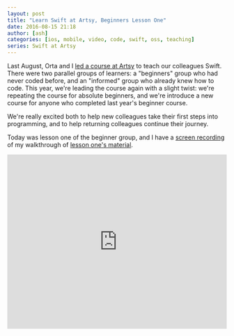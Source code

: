 ```yaml
---
layout: post
title: "Learn Swift at Artsy, Beginners Lesson One"
date: 2016-08-15 21:18
author: [ash]
categories: [ios, mobile, video, code, swift, oss, teaching]
series: Swift at Artsy
---
```


Last August, Orta and I [led a course at Artsy][course] to teach our colleagues Swift. There were two parallel groups of learners: a "beginners" group who had never coded before, and an "informed" group who already knew how to code. This year, we're leading the course again with a slight twist: we're repeating the course for absolute beginners, and we're introduce a new course for anyone who completed last year's beginner course. 

We're really excited both to help new colleagues take their first steps into programming, and to help returning colleagues continue their journey.

Today was lesson one of the beginner group, and I have a [screen recording][youtube] of my walkthrough of [lesson one's material][github]. 

<!-- more -->

<iframe width="100%" height="400" src="https://www.youtube.com/embed/OLdSg0XpFqA" frameborder="0" allow="accelerometer; autoplay; encrypted-media; gyroscope; picture-in-picture" allowfullscreen></iframe>

[course]: http://artsy.github.io/blog/2016/01/26/swift-at-artsy/
[youtube]: https://youtu.be/OLdSg0XpFqA
[github]: https://github.com/artsy/Swift-at-Artsy/tree/master/Beginners/Lesson%20One
